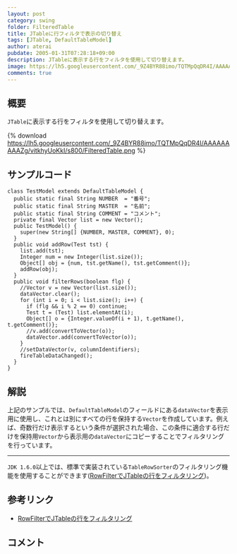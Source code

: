 ```yaml
---
layout: post
category: swing
folder: FilteredTable
title: JTableに行フィルタで表示の切り替え
tags: [JTable, DefaultTableModel]
author: aterai
pubdate: 2005-01-31T07:28:18+09:00
description: JTableに表示する行をフィルタを使用して切り替えます。
image: https://lh5.googleusercontent.com/_9Z4BYR88imo/TQTMpQqDR4I/AAAAAAAAAZg/vitkhyUoKkI/s800/FilteredTable.png
comments: true
---
```

## 概要
`JTable`に表示する行をフィルタを使用して切り替えます。

{% download https://lh5.googleusercontent.com/_9Z4BYR88imo/TQTMpQqDR4I/AAAAAAAAAZg/vitkhyUoKkI/s800/FilteredTable.png %}

## サンプルコード
<pre class="prettyprint"><code>class TestModel extends DefaultTableModel {
  public static final String NUMBER  = "番号";
  public static final String MASTER  = "名前";
  public static final String COMMENT = "コメント";
  private final Vector list = new Vector();
  public TestModel() {
    super(new String[] {NUMBER, MASTER, COMMENT}, 0);
  }
  public void addRow(Test tst) {
    list.add(tst);
    Integer num = new Integer(list.size());
    Object[] obj = {num, tst.getName(), tst.getComment()};
    addRow(obj);
  }
  public void filterRows(boolean flg) {
    //Vector v = new Vector(list.size());
    dataVector.clear();
    for (int i = 0; i &lt; list.size(); i++) {
      if (flg &amp;&amp; i % 2 == 0) continue;
      Test t = (Test) list.elementAt(i);
      Object[] o = {Integer.valueOf(i + 1), t.getName(), t.getComment()};
      //v.add(convertToVector(o));
      dataVector.add(convertToVector(o));
    }
    //setDataVector(v, columnIdentifiers);
    fireTableDataChanged();
  }
}
</code></pre>

## 解説
上記のサンプルでは、`DefaultTableModel`のフィールドにある`dataVector`を表示用に使用し、これとは別にすべての行を保持する`Vector`を作成しています。例えば、奇数行だけ表示するという条件が選択された場合、この条件に適合する行だけを保持用`Vector`から表示用の`dataVector`にコピーすることでフィルタリングを行っています。

- - - -
`JDK 1.6.0`以上では、標準で実装されている`TableRowSorter`のフィルタリング機能を使用することができます([RowFilterでJTableの行をフィルタリング](https://ateraimemo.com/Swing/RowFilter.html))。

## 参考リンク
- [RowFilterでJTableの行をフィルタリング](https://ateraimemo.com/Swing/RowFilter.html)

<!-- dummy comment line for breaking list -->

## コメント
